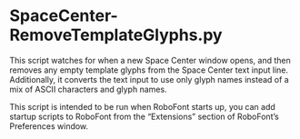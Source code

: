 # SpaceCenter-RemoveTemplateGlyphs.py

This script watches for when a new Space Center window opens, and then removes any empty template glyphs from the Space Center text input line. Additionally, it converts the text input to use only glyph names instead of a mix of ASCII characters and glyph names.

This script is intended to be run when RoboFont starts up, you can add startup scripts to RoboFont from the “Extensions” section of RoboFont’s Preferences window.